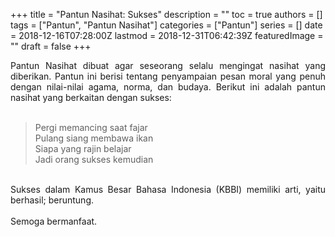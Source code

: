 +++
title = "Pantun Nasihat: Sukses"
description = ""
toc = true
authors = []
tags = ["Pantun", "Pantun Nasihat"]
categories = ["Pantun"]
series = []
date = 2018-12-16T07:28:00Z
lastmod = 2018-12-31T06:42:39Z
featuredImage = ""
draft = false
+++

<div style="text-align: justify;">Pantun Nasihat dibuat agar seseorang selalu mengingat nasihat yang diberikan. Pantun ini berisi tentang penyampaian pesan moral yang penuh dengan nilai-nilai agama, norma, dan budaya. Berikut ini adalah pantun nasihat yang berkaitan dengan sukses:<br /><br />
<blockquote class="tr_bq">Pergi memancing saat fajar<br />Pulang siang membawa ikan<br />Siapa yang rajin belajar<br />Jadi orang sukses kemudian</blockquote><br />
Sukses dalam Kamus Besar Bahasa Indonesia (KBBI) memiliki arti, yaitu berhasil; beruntung.<br /><br />
Semoga bermanfaat.</div>
